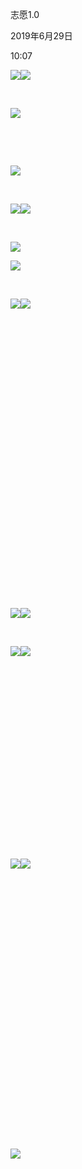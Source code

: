 志愿1.0

2019年6月29日

10:07

![](023_志愿1.0_000.png)![](023_志愿1.0_001.png)

 

![](023_志愿1.0_002.png)

 

 

![](023_志愿1.0_003.png)

 

![](023_志愿1.0_004.png)![](023_志愿1.0_005.png)

 

![](023_志愿1.0_006.png)

![](023_志愿1.0_007.png)

 

![](023_志愿1.0_008.png)![](023_志愿1.0_009.png)

 

 

 

 

 

 

 

 

 

 

 

 

 

 

 

![](023_志愿1.0_010.png)![](023_志愿1.0_011.png)

 

![](023_志愿1.0_012.png)![](023_志愿1.0_013.png)

 

 

 

 

 

 

 

 

 

 

![](023_志愿1.0_014.png)![](023_志愿1.0_015.png)

 

 

 

 

 

 

 

 

 

 

 

 

 

 

![](023_志愿1.0_016.png)
